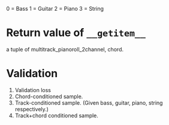 0 = Bass
1 = Guitar
2 = Piano
3 = String

# Return value of `__getitem__`

a tuple of multitrack_pianoroll_2channel, chord.





# Validation
1. Validation loss
2. Chord-conditioned sample.
3. Track-conditioned sample. (Given bass, guitar, piano, string respectively.)
4. Track+chord conditioned sample.
